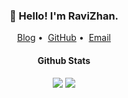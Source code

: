 <h3 align="center">👋 Hello! I'm RaviZhan.</h3>

<p align="center">
<a href="https://www.ravi.cool">Blog</a>&nbsp;•&nbsp;
<a href="https://github.com/ravizhan">GitHub</a>&nbsp;•&nbsp;
<a href="mailto:ravizhan@hotmail.com">Email</a>
</p>
<h4 align="center">Github Stats</h4>

<div align="center">
<img src="https://github-readme-stats.vercel.app/api/top-langs/?username=ravizhan&size_weight=0.1&layout=donut">
<img src="https://github-readme-stats.vercel.app/api?username=ravizhan&show_icons=true&count_private=true&hide_title=true&theme=default">
</div>
